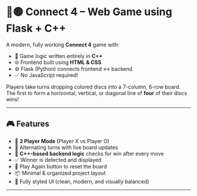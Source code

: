 # 🔴🟡 Connect 4 – Web Game using Flask + C++

A modern, fully working **Connect 4** game with:

- 🧠 Game logic written entirely in **C++**
- 🌐 Frontend built using **HTML & CSS**
- ⚙️ Flask (Python) connects frontend ↔ backend
- ✅ No JavaScript required!

Players take turns dropping colored discs into a 7-column, 6-row board. The first to form a horizontal, vertical, or diagonal line of **four** of their discs wins!

---

## 🎮 Features

- 👥 **2 Player Mode** (Player X vs Player O)
- 🔄 Alternating turns with live board updates
- 🧠 **C++-based backend logic** checks for win after every move
- ✅ Winner is detected and displayed
- 🧼 Play Again button to reset the board
- 📦 Minimal & organized project layout
- 🎨 Fully styled UI (clean, modern, and visually balanced)

---


